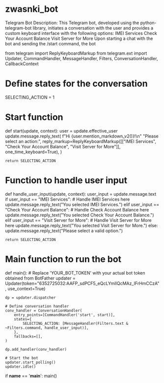 # zwasnki_bot
Telegram Bot Description:  This Telegram bot, developed using the python-telegram-bot library, initiates a conversation with the user and provides a custom keyboard interface with the following options:  IMEI Services Check Your Account Balance Visit Server for More Upon starting a chat with the bot and sending the /start command, the bot 

from telegram import ReplyKeyboardMarkup
from telegram.ext import Updater, CommandHandler, MessageHandler, Filters, ConversationHandler, CallbackContext

# Define states for the conversation
SELECTING_ACTION = 1

# Start function
def start(update, context):
    user = update.effective_user
    update.message.reply_text(
        f"Hi {user.mention_markdown_v2()}!\n"
        "Please select an action:",
        reply_markup=ReplyKeyboardMarkup([["IMEI Services", "Check Your Account Balance", "Visit Server for More"]], one_time_keyboard=True),
    )

    return SELECTING_ACTION

# Function to handle user input
def handle_user_input(update, context):
    user_input = update.message.text
    if user_input == "IMEI Services":
        # Handle IMEI Services here
        update.message.reply_text("You selected IMEI Services.")
    elif user_input == "Check Your Account Balance":
        # Handle Check Account Balance here
        update.message.reply_text("You selected Check Your Account Balance.")
    elif user_input == "Visit Server for More":
        # Handle Visit Server for More here
        update.message.reply_text("You selected Visit Server for More.")
    else:
        update.message.reply_text("Please select a valid option.")

    return SELECTING_ACTION

# Main function to run the bot
def main():
    # Replace 'YOUR_BOT_TOKEN' with your actual bot token obtained from BotFather
    updater = Updater(token="6352725032:AAFP_sdPCF5_eQcLYmIlQcMAz_IFrHmCCzA", use_context=True)

    dp = updater.dispatcher

    # Define conversation handler
    conv_handler = ConversationHandler(
        entry_points=[CommandHandler('start', start)],
        states={
            SELECTING_ACTION: [MessageHandler(Filters.text & ~Filters.command, handle_user_input)],
        },
        fallbacks=[],
    )

    dp.add_handler(conv_handler)

    # Start the bot
    updater.start_polling()
    updater.idle()

if __name__ == '__main__':
    main()
